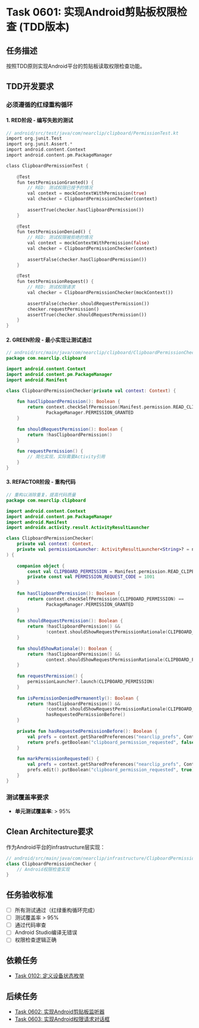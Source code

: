 # Task 0601: 实现Android剪贴板权限检查 (TDD版本)

## 任务描述

按照TDD原则实现Android平台的剪贴板读取权限检查功能。

## TDD开发要求

### 必须遵循的红绿重构循环

#### 1. RED阶段 - 编写失败的测试
```rust
// android/src/test/java/com/nearclip/clipboard/PermissionTest.kt
import org.junit.Test
import org.junit.Assert.*
import android.content.Context
import android.content.pm.PackageManager

class ClipboardPermissionTest {
    
    @Test
    fun testPermissionGranted() {
        // RED: 测试权限已授予的情况
        val context = mockContextWithPermission(true)
        val checker = ClipboardPermissionChecker(context)
        
        assertTrue(checker.hasClipboardPermission())
    }
    
    @Test
    fun testPermissionDenied() {
        // RED: 测试权限被拒绝的情况
        val context = mockContextWithPermission(false)
        val checker = ClipboardPermissionChecker(context)
        
        assertFalse(checker.hasClipboardPermission())
    }
    
    @Test
    fun testPermissionRequest() {
        // RED: 测试权限请求
        val checker = ClipboardPermissionChecker(mockContext())
        
        assertFalse(checker.shouldRequestPermission())
        checker.requestPermission()
        assertTrue(checker.shouldRequestPermission())
    }
}
```

#### 2. GREEN阶段 - 最小实现让测试通过
```kotlin
// android/src/main/java/com/nearclip/clipboard/ClipboardPermissionChecker.kt
package com.nearclip.clipboard

import android.content.Context
import android.content.pm.PackageManager
import android.Manifest

class ClipboardPermissionChecker(private val context: Context) {
    
    fun hasClipboardPermission(): Boolean {
        return context.checkSelfPermission(Manifest.permission.READ_CLIPBOARD) == 
               PackageManager.PERMISSION_GRANTED
    }
    
    fun shouldRequestPermission(): Boolean {
        return !hasClipboardPermission()
    }
    
    fun requestPermission() {
        // 简化实现，实际需要Activity引用
    }
}
```

#### 3. REFACTOR阶段 - 重构代码
```kotlin
// 重构以消除重复，提高代码质量
package com.nearclip.clipboard

import android.content.Context
import android.content.pm.PackageManager
import android.Manifest
import androidx.activity.result.ActivityResultLauncher

class ClipboardPermissionChecker(
    private val context: Context,
    private val permissionLauncher: ActivityResultLauncher<String>? = null
) {
    
    companion object {
        const val CLIPBOARD_PERMISSION = Manifest.permission.READ_CLIPBOARD
        private const val PERMISSION_REQUEST_CODE = 1001
    }
    
    fun hasClipboardPermission(): Boolean {
        return context.checkSelfPermission(CLIPBOARD_PERMISSION) == 
               PackageManager.PERMISSION_GRANTED
    }
    
    fun shouldRequestPermission(): Boolean {
        return !hasClipboardPermission() && 
               !context.shouldShowRequestPermissionRationale(CLIPBOARD_PERMISSION)
    }
    
    fun shouldShowRationale(): Boolean {
        return !hasClipboardPermission() && 
               context.shouldShowRequestPermissionRationale(CLIPBOARD_PERMISSION)
    }
    
    fun requestPermission() {
        permissionLauncher?.launch(CLIPBOARD_PERMISSION)
    }
    
    fun isPermissionDeniedPermanently(): Boolean {
        return !hasClipboardPermission() && 
               !context.shouldShowRequestPermissionRationale(CLIPBOARD_PERMISSION) &&
               hasRequestedPermissionBefore()
    }
    
    private fun hasRequestedPermissionBefore(): Boolean {
        val prefs = context.getSharedPreferences("nearclip_prefs", Context.MODE_PRIVATE)
        return prefs.getBoolean("clipboard_permission_requested", false)
    }
    
    fun markPermissionRequested() {
        val prefs = context.getSharedPreferences("nearclip_prefs", Context.MODE_PRIVATE)
        prefs.edit().putBoolean("clipboard_permission_requested", true).apply()
    }
}
```

### 测试覆盖率要求
- **单元测试覆盖率**: > 95%

## Clean Architecture要求

作为Android平台的infrastructure层实现：

```kotlin
// android/src/main/java/com/nearclip/infrastructure/ClipboardPermissionChecker.kt
class ClipboardPermissionChecker {
    // Android权限检查实现
}
```

## 任务验收标准

- [ ] 所有测试通过（红绿重构循环完成）
- [ ] 测试覆盖率 > 95%
- [ ] 通过代码审查
- [ ] Android Studio编译无错误
- [ ] 权限检查逻辑正确

## 依赖任务

- [Task 0102: 定义设备状态枚举](0102-device-status-enum.md)

## 后续任务

- [Task 0602: 实现Android剪贴板监听器](0602-android-clipboard-listener.md)
- [Task 0603: 实现Android权限请求对话框](0603-android-permission-dialog.md)